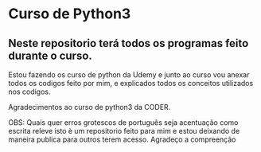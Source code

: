 # Curso de Python3
## Neste repositorio terá todos os programas feito durante o curso.

Estou fazendo os curso de python da Udemy e junto ao curso vou anexar todos os codigos feito por mim, e explicados todos os conceitos utilizados nos codigos.

Agradecimentos ao curso de python3 da CODER.

OBS: Quais quer erros grotescos de português seja acentuação como escrita releve isto è um repositorio feito para mim e estou deixando de maneira publica para outros terem acesso.
Agradeço a compreenção 

